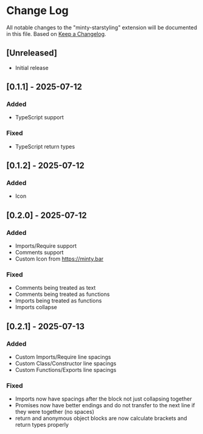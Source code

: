 # Change Log

All notable changes to the "minty-starstyling" extension will be documented in this file.
Based on [Keep a Changelog](http://keepachangelog.com/).

## [Unreleased]

- Initial release

## [0.1.1] - 2025-07-12

### Added

- TypeScript support

### Fixed

- TypeScript return types

## [0.1.2] - 2025-07-12

### Added

- Icon

## [0.2.0] - 2025-07-12

### Added

- Imports/Require support
- Comments support
- Custom Icon from https://minty.bar

### Fixed

- Comments being treated as text
- Comments being treated as functions
- Imports being treated as functions
- Imports collapse

## [0.2.1] - 2025-07-13

### Added

- Custom Imports/Require line spacings
- Custom Class/Constructor line spacings
- Custom Functions/Exports line spacings

### Fixed

- Imports now have spacings after the block not just collapsing together
- Promises now have better endings and do not transfer to the next line if they were together (no spaces)
- return and anonymous object blocks are now calculate brackets and return types properly